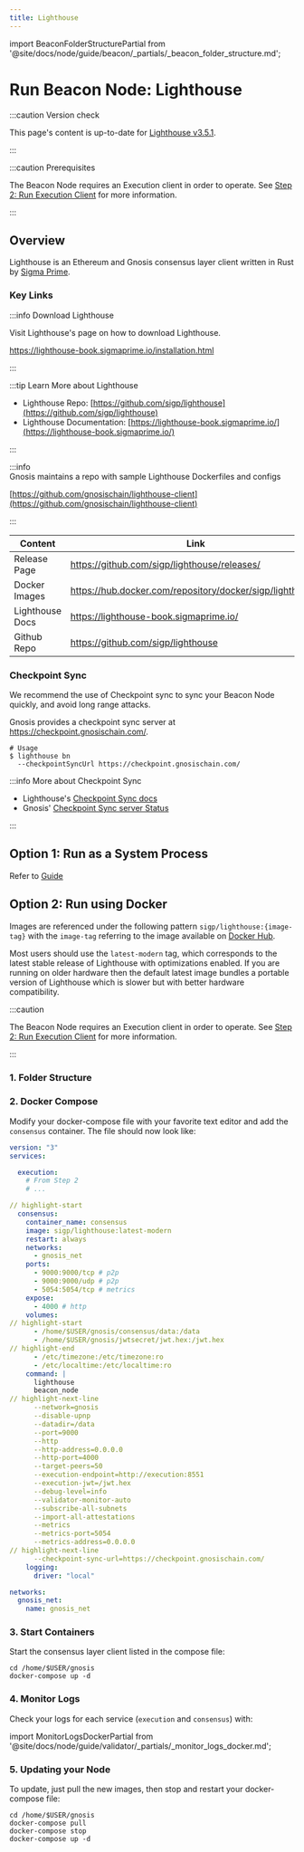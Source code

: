 ```yaml
---
title: Lighthouse
---
```


import BeaconFolderStructurePartial from '@site/docs/node/guide/beacon/_partials/_beacon_folder_structure.md';

# Run Beacon Node: Lighthouse

:::caution Version check

This page's content is up-to-date for [Lighthouse v3.5.1](hhttps://github.com/sigp/lighthouse/releases/tag/v3.5.1).

:::

:::caution Prerequisites

The Beacon Node requires an Execution client in order to operate. See [Step 2: Run Execution Client](../execution/) for more information.

:::

## Overview

Lighthouse is an Ethereum and Gnosis consensus layer client written in Rust by [Sigma Prime](https://lighthouse.sigmaprime.io/).

### Key Links

:::info Download Lighthouse 

Visit Lighthouse's page on how to download Lighthouse. 

https://lighthouse-book.sigmaprime.io/installation.html

:::

:::tip Learn More about Lighthouse

- Lighthouse Repo: [https://github.com/sigp/lighthouse](https://github.com/sigp/lighthouse)
- Lighthouse Documentation: [https://lighthouse-book.sigmaprime.io/](https://lighthouse-book.sigmaprime.io/) 

:::

:::info  
Gnosis maintains a repo with sample Lighthouse Dockerfiles and configs

[https://github.com/gnosischain/lighthouse-client](https://github.com/gnosischain/lighthouse-client)

:::

| Content         | Link                                                      |
| --------------- | --------------------------------------------------------- |
| Release Page    | https://github.com/sigp/lighthouse/releases/              |
| Docker Images   | https://hub.docker.com/repository/docker/sigp/lighthouse/ |
| Lighthouse Docs | https://lighthouse-book.sigmaprime.io/                    |
| Github Repo     | https://github.com/sigp/lighthouse                        |

### Checkpoint Sync

We recommend the use of Checkpoint sync to sync your Beacon Node quickly, and avoid long range attacks. 

Gnosis provides a checkpoint sync server at https://checkpoint.gnosischain.com/. 

```shell
# Usage
$ lighthouse bn
  --checkpointSyncUrl https://checkpoint.gnosischain.com/
```

:::info More about Checkpoint Sync

- Lighthouse's [Checkpoint Sync docs](https://lighthouse-book.sigmaprime.io/checkpoint-sync.html)
- Gnosis' [Checkpoint Sync server Status](https://checkpoint.gnosischain.com/)

:::

## Option 1: Run as a System Process

Refer to [Guide](../README.md#step-3-run-a-beacon-node)

## Option 2: Run using Docker

Images are referenced under the following pattern `sigp/lighthouse:{image-tag}` with the `image-tag` referring to the image available on [Docker Hub](https://hub.docker.com/r/sigp/lighthouse/tags).

Most users should use the `latest-modern` tag, which corresponds to the latest stable release of Lighthouse with optimizations enabled. If you are running on older hardware then the default latest image bundles a portable version of Lighthouse which is slower but with better hardware compatibility.

:::caution

The Beacon Node requires an Execution client in order to operate. See [Step 2: Run Execution Client](../execution/) for more information.

:::


### 1. Folder Structure

<BeaconFolderStructurePartial />

### 2. Docker Compose

Modify your docker-compose file with your favorite text editor and add the `consensus` container. The file should now look like:

```yaml title="/home/$USER/gnosis/docker-compose.yml" showLineNumbers
version: "3"
services:

  execution:
    # From Step 2
    # ...

// highlight-start
  consensus:
    container_name: consensus
    image: sigp/lighthouse:latest-modern
    restart: always
    networks:
      - gnosis_net
    ports:
      - 9000:9000/tcp # p2p
      - 9000:9000/udp # p2p
      - 5054:5054/tcp # metrics
    expose:
      - 4000 # http
    volumes:
// highlight-start
      - /home/$USER/gnosis/consensus/data:/data
      - /home/$USER/gnosis/jwtsecret/jwt.hex:/jwt.hex
// highlight-end
      - /etc/timezone:/etc/timezone:ro
      - /etc/localtime:/etc/localtime:ro
    command: |
      lighthouse
      beacon_node
// highlight-next-line
      --network=gnosis
      --disable-upnp
      --datadir=/data
      --port=9000
      --http
      --http-address=0.0.0.0
      --http-port=4000
      --target-peers=50
      --execution-endpoint=http://execution:8551
      --execution-jwt=/jwt.hex
      --debug-level=info
      --validator-monitor-auto
      --subscribe-all-subnets
      --import-all-attestations
      --metrics
      --metrics-port=5054
      --metrics-address=0.0.0.0
// highlight-next-line
      --checkpoint-sync-url=https://checkpoint.gnosischain.com/
    logging:
      driver: "local"

networks:
  gnosis_net:
    name: gnosis_net
```


### 3. Start Containers

Start the consensus layer client listed in the compose file:

```shell
cd /home/$USER/gnosis
docker-compose up -d
```

### 4. Monitor Logs

Check your logs for each service (`execution` and `consensus`) with:

import MonitorLogsDockerPartial from '@site/docs/node/guide/validator/_partials/_monitor_logs_docker.md';

<MonitorLogsDockerPartial />

### 5. Updating your Node

To update, just pull the new images, then stop and restart your docker-compose file:

```shell
cd /home/$USER/gnosis
docker-compose pull
docker-compose stop
docker-compose up -d
```
